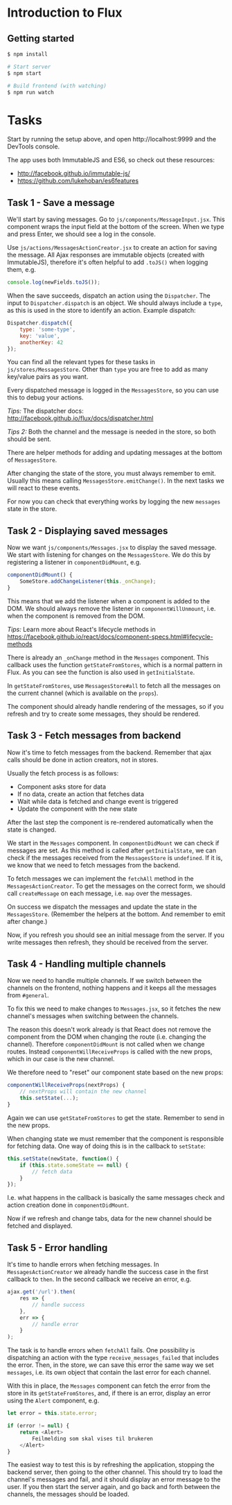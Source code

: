 # Introduction to Flux

## Getting started

```sh
$ npm install

# Start server
$ npm start

# Build frontend (with watching)
$ npm run watch
```

# Tasks

Start by running the setup above, and open http://localhost:9999 and the
DevTools console.

The app uses both ImmutableJS and ES6, so check out these resources:

* http://facebook.github.io/immutable-js/
* https://github.com/lukehoban/es6features

## Task 1 - Save a message

We'll start by saving messages. Go to `js/components/MessageInput.jsx`.
This component wraps the input field at the bottom of the screen. When we type
and press Enter, we should see a log in the console.

Use `js/actions/MessagesActionCreator.jsx` to create an action for saving the
message.  All Ajax responses are immutable objects (created with ImmutableJS),
therefore it's often helpful to add `.toJS()` when logging them, e.g.

```js
console.log(newFields.toJS());
```

When the save succeeds, dispatch an action using the `Dispatcher`. The input to
`Dispatcher.dispatch` is an object. We should always include a `type`, as this
is used in the store to identify an action. Example dispatch:

```js
Dispatcher.dispatch({
    type: 'some-type',
    key: 'value',
    anotherKey: 42
});
```

You can find all the relevant types for these tasks in `js/stores/MessagesStore`.
Other than `type` you are free to add as many key/value pairs as you want.

Every dispatched message is logged in the `MessagesStore`, so you can use this
to debug your actions.

_Tips:_ The dispatcher docs: http://facebook.github.io/flux/docs/dispatcher.html

_Tips 2:_ Both the channel and the message is needed in the store, so both should
be sent.

There are helper methods for adding and updating messages at the bottom
of `MessagesStore`.

After changing the state of the store, you must always remember to emit. Usually
this means calling `MessagesStore.emitChange()`. In the next tasks we will react
to these events.

For now you can check that everything works by logging the new `messages` state
in the store.

## Task 2 - Displaying saved messages

Now we want `js/components/Messages.jsx` to display the saved message. We start
with listening for changes on the `MessagesStore`. We do this by registering a
listener in `componentDidMount`, e.g.

```js
componentDidMount() {
    SomeStore.addChangeListener(this._onChange);
}
```

This means that we add the listener when a component is added to the DOM. We
should always remove the listener in `componentWillUnmount`, i.e. when the
component is removed from the DOM.

_Tips:_ Learn more about React's lifecycle methods in
https://facebook.github.io/react/docs/component-specs.html#lifecycle-methods

There is already an `_onChange` method in the `Messages` component.
This callback uses the function `getStateFromStores`, which is a normal pattern
in Flux. As you can see the function is also used in `getInitialState`.

In `getStateFromStores`, use `MessagesStore#all` to fetch all the messages on
the current channel (which is available on the `props`).

The component should already handle rendering of the messages, so if you refresh
and try to create some messages, they should be rendered.

## Task 3 - Fetch messages from backend

Now it's time to fetch messages from the backend. Remember that ajax calls
should be done in action creators, not in stores.

Usually the fetch process is as follows:

- Component asks store for data
- If no data, create an action that fetches data
- Wait while data is fetched and change event is triggered
- Update the component with the new state

After the last step the component is re-rendered automatically when the state
is changed.

We start in the `Messages` component. In `componentDidMount` we can check if
messages are set. As this method is called after `getInitialState`, we can check
if the messages received from the `MessagesStore` is `undefined`. If it is, we
know that we need to fetch messages from the backend.

To fetch messages we can implement the `fetchAll` method in the
`MessagesActionCreator`. To get the messages on the correct form, we should
call `createMessage` on each message, i.e. `map` over the messages.

On success we dispatch the messages and update the state in the `MessagesStore`.
(Remember the helpers at the bottom. And remember to emit after change.)

Now, if you refresh you should see an initial message from the server.
If you write messages then refresh, they should be received from the server.

## Task 4 - Handling multiple channels

Now we need to handle multiple channels. If we switch between the channels on
the frontend, nothing happens and it keeps all the messages from `#general`.

To fix this we need to make changes to `Messages.jsx`, so it fetches the new
channel's messages when switching between the channels.

The reason this doesn't work already is that React does not remove the
component from the DOM when changing the route (i.e. changing the channel).
Therefore `componentDidMount` is not called when we change routes. Instead
`componentWillReceiveProps` is called with the new props, which in our case is
the new channel.

We therefore need to "reset" our component state based on the new props:

```js
componentWillReceiveProps(nextProps) {
    // nextProps will contain the new channel
    this.setState(...);
}
```

Again we can use `getStateFromStores` to get the state. Remember to send in
the new props.

When changing state we must remember that the component is responsible for
fetching data. One way of doing this is in the callback to `setState`:

```js
this.setState(newState, function() {
    if (this.state.someState == null) {
        // fetch data
    }
});
```

I.e. what happens in the callback is basically the same messages check
and action creation done in `componentDidMount`.

Now if we refresh and change tabs, data for the new channel should be fetched
and displayed.

## Task 5 - Error handling

It's time to handle errors when fetching messages. In `MessagesActionCreator`
we already handle the success case in the first callback to `then`. In the
second callback we receive an error, e.g.

```js
ajax.get('/url').then(
    res => {
        // handle success
    },
    err => {
        // handle error
    }
);
```

The task is to handle errors when `fetchAll` fails. One possibility is dispatching
an action with the type `receive_messages_failed` that includes the error. Then,
in the store, we can save this error the same way we set `messages`, i.e. its
own object that contain the last error for each channel.

With this in place, the `Messages` component can fetch the error from the store
in its `getStateFromStores`, and, if there is an error, display an error using
the `Alert` component, e.g.

```js
let error = this.state.error;

if (error != null) {
    return <Alert>
        Feilmelding som skal vises til brukeren
    </Alert>
}
```

The easiest way to test this is by refreshing the application, stopping the
backend server, then going to the other channel. This should try to load the
channel's messages and fail, and it should display an error message to the user.
If you then start the server again, and go back and forth between the channels,
the messages should be loaded.

